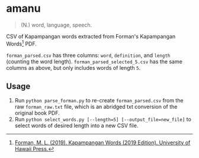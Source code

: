 # amanu
> (N.) word, language, speech.

CSV of Kapampangan words extracted from Forman's Kapampangan Words[^1] PDF.

`forman_parsed.csv` has three columns: `word`, `definition`, and `length` (counting the word length).
`forman_parsed_selected_5.csv` has the same columns as above, but only includes words of length `5`.

## Usage

1. Run `python parse_forman.py` to re-create `forman_parsed.csv` from the raw `forman_raw.txt` file, which is an abridged txt conversion of the original book PDF.
2. Run `python select_words.py [--length=5] [--output_file=new_file]` to select words of desired length into a new CSV file.

[^1]: [Forman, M. L. (2019). Kapampangan Words (2019 Edition). University of Hawaii Press.](https://books.google.com/books/about/Kapampangan_Dictionary.html?id=v8AWyAEACAAJ&redir_esc=y)
